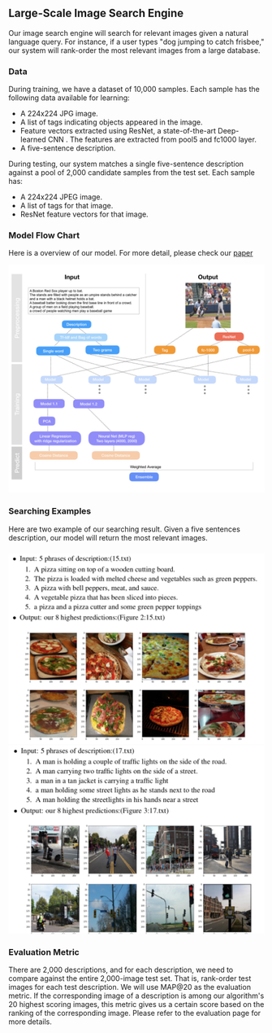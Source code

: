 ## Large-Scale Image Search Engine

Our image search engine will search for relevant images given a natural language query. For instance, if a user types "dog jumping to catch frisbee," our system will rank-order the most relevant images from a large database.

### Data

During training, we have a dataset of 10,000 samples. Each sample has the following data available for learning:
* A 224x224 JPG image.
* A list of tags indicating objects appeared in the image.
* Feature vectors extracted using ResNet, a state-of-the-art Deep-learned CNN . The features are extracted from pool5 and fc1000 layer.
* A five-sentence description.

During testing, our system matches a single five-sentence description against a pool of 2,000 candidate samples from the test set. Each sample has:
* A 224x224 JPEG image.
* A list of tags for that image.
* ResNet feature vectors for that image.

### Model Flow Chart
Here is a overview of our model. For more detail, please check our 
[paper](https://github.com/harrisonzzh/CS-5785-Applied-Machine-Learning/blob/master/final%20project/Image%20search%20paper.pdf)



<img src="Reference/flow_chart.jpeg" width="800px" />




### Searching Examples
Here are two example of our searching result. Given a five sentences description, our model will return the most relevant images. 
### 
<img src="Reference/example1.png" width="700px"  />
<img src="Reference/example2.png" width="700px"  />





### Evaluation Metric
There are 2,000 descriptions, and for each description, we need to compare against the entire 2,000-image test set. That is, rank-order test images for each test description. We will use MAP@20 as the evaluation metric. If the corresponding image of a description is among our algorithm's 20 highest scoring images, this metric gives us a certain score based on the ranking of the corresponding image. Please refer to the evaluation page for more details. 


